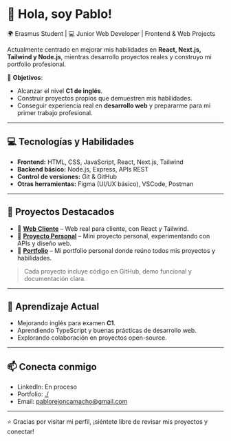 # 👋 Hola, soy Pablo!
🌍 Erasmus Student | 💻 Junior Web Developer | Frontend & Web Projects  

Actualmente centrado en mejorar mis habilidades en **React, Next.js, Tailwind y Node.js**, mientras desarrollo proyectos reales y construyo mi portfolio profesional.  

🚀 **Objetivos**:  
- Alcanzar el nivel **C1 de inglés**.  
- Construir proyectos propios que demuestren mis habilidades.  
- Conseguir experiencia real en **desarrollo web** y prepararme para mi primer trabajo profesional.

---

## 💻 Tecnologías y Habilidades

- **Frontend:** HTML, CSS, JavaScript, React, Next.js, Tailwind  
- **Backend básico:** Node.js, Express, APIs REST  
- **Control de versiones:** Git & GitHub  
- **Otras herramientas:** Figma (UI/UX básico), VSCode, Postman

---

## 📂 Proyectos Destacados

- 🔹 **[Web Cliente](link-a-tu-proyecto)** – Web real para cliente, con React y Tailwind.  
- 🔹 **[Proyecto Personal](link-a-tu-proyecto)** – Mini proyecto personal, experimentando con APIs y diseño web.  
- 🔹 **[Portfolio](link-a-tu-portfolio)** – Mi portfolio personal donde reúno todos mis proyectos y habilidades.  

> Cada proyecto incluye código en GitHub, demo funcional y documentación clara.

---

## 🌱 Aprendizaje Actual

- Mejorando inglés para examen **C1**.  
- Aprendiendo TypeScript y buenas prácticas de desarrollo web.  
- Explorando colaboración en proyectos open-source.

---

## 📫 Conecta conmigo

- LinkedIn: En proceso
- Portfolio: [./](link)  
- Email: pablorejoncamacho@gmail.com  

---


⭐ Gracias por visitar mi perfil, ¡siéntete libre de revisar mis proyectos y conectar!
